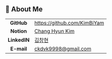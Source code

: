 ## 🙋 About Me

|              |                                                                                                         |
| :----------: | ------------------------------------------------------------------------------------------------------- |
|  **GitHub**  | <https://github.com/KimBiYam>                                                                           |
|  **Notion**  | [Chang Hyun Kim](https://kimbiyam.notion.site/kimbiyam/Chang-Hyun-Kim-403adccc944746adb66a8df8742fd41d) |
| **LinkedIN** | [김창현](https://www.linkedin.com/in/%EC%B0%BD%ED%98%84-%EA%B9%80-467b55228)                            |
|  **E-mail**  | ckdvk9998@gmail.com                                                                                     |
